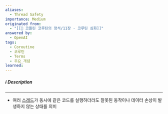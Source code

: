 ```yaml
---
aliases:
  - Thread Safety
importance: Medium
originated from:
  - "[[📘 코틀린 코루틴의 정석/11장 - 코루틴 심화]]"
answered by:
  - OpenAI
tags:
  - Coroutine
  - 코루틴
  - Terms
  - 주요_개념
learned:
---
```

##### ℹ️ Description
---
- 여러 [스레드](스레드.md)가 동시에 같은 코드를 실행하더라도 잘못된 동작이나 데이터 손상이 발생하지 않는 상태를 의미
